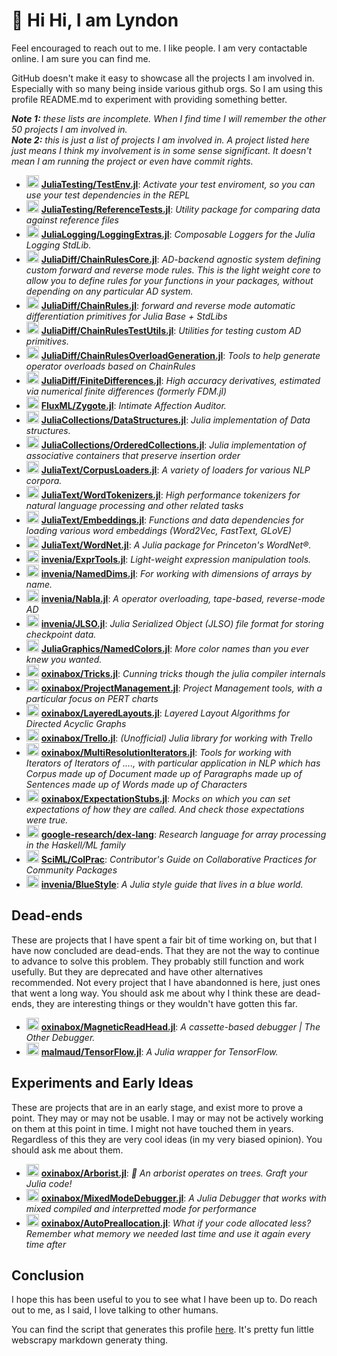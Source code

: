 # 🐂 Hi Hi, I am Lyndon
Feel encouraged to reach out to me. I like people.
I am very contactable online. I am sure you can find me.

GitHub doesn't make it easy to showcase all the projects I am involved in.
Especially with so many being inside various github orgs.
So I am using this profile README.md to experiment with providing something better.

***Note 1:** these lists are incomplete. When I find time I will remember the other 50 projects I am involved in.*\
***Note 2:** this is just a list of projects I am involved in. A project listed here just means I think my involvement is in some sense significant. It doesn't mean I am running the project or even have commit rights.*

 - <a href='https://github.com/JuliaTesting' title='JuliaTesting'> <img src='https://avatars.githubusercontent.com/u/67037081?s=200&v=4' height='20' width='20'/></a> [**JuliaTesting/TestEnv.jl**](https://github.com/JuliaTesting/TestEnv.jl): _Activate your test enviroment, so you can use your test dependencies in the REPL_
 - <a href='https://github.com/JuliaTesting' title='JuliaTesting'> <img src='https://avatars.githubusercontent.com/u/67037081?s=200&v=4' height='20' width='20'/></a> [**JuliaTesting/ReferenceTests.jl**](https://github.com/JuliaTesting/ReferenceTests.jl): _Utility package for comparing data against reference files_
 - <a href='https://github.com/JuliaLogging' title='JuliaLogging'> <img src='https://avatars.githubusercontent.com/u/86418567?s=200&v=4' height='20' width='20'/></a> [**JuliaLogging/LoggingExtras.jl**](https://github.com/JuliaLogging/LoggingExtras.jl): _Composable Loggers  for the Julia Logging StdLib._
 - <a href='https://github.com/JuliaDiff' title='JuliaDiff'> <img src='https://avatars.githubusercontent.com/u/7750915?s=200&v=4' height='20' width='20'/></a> [**JuliaDiff/ChainRulesCore.jl**](https://github.com/JuliaDiff/ChainRulesCore.jl/): _AD-backend agnostic system defining custom forward and reverse mode rules. This is the light weight core to allow you to define rules for your functions in your packages, without depending on any particular AD system._
 - <a href='https://github.com/JuliaDiff' title='JuliaDiff'> <img src='https://avatars.githubusercontent.com/u/7750915?s=200&v=4' height='20' width='20'/></a> [**JuliaDiff/ChainRules.jl**](https://github.com/JuliaDiff/ChainRules.jl/): _forward and reverse mode automatic differentiation primitives for Julia Base + StdLibs_
 - <a href='https://github.com/JuliaDiff' title='JuliaDiff'> <img src='https://avatars.githubusercontent.com/u/7750915?s=200&v=4' height='20' width='20'/></a> [**JuliaDiff/ChainRulesTestUtils.jl**](https://github.com/JuliaDiff/ChainRulesTestUtils.jl/): _Utilities for testing custom AD primitives._
 - <a href='https://github.com/JuliaDiff' title='JuliaDiff'> <img src='https://avatars.githubusercontent.com/u/7750915?s=200&v=4' height='20' width='20'/></a> [**JuliaDiff/ChainRulesOverloadGeneration.jl**](https://github.com/JuliaDiff/ChainRulesOverloadGeneration.jl/): _Tools to help generate operator overloads based on ChainRules_
 - <a href='https://github.com/JuliaDiff' title='JuliaDiff'> <img src='https://avatars.githubusercontent.com/u/7750915?s=200&v=4' height='20' width='20'/></a> [**JuliaDiff/FiniteDifferences.jl**](https://github.com/JuliaDiff/FiniteDifferences.jl): _High accuracy derivatives, estimated via numerical finite differences (formerly FDM.jl)_
 - <a href='https://github.com/FluxML' title='FluxML'> <img src='https://avatars.githubusercontent.com/u/26222520?s=200&v=4' height='20' width='20'/></a> [**FluxML/Zygote.jl**](https://github.com/FluxML/Zygote.jl/): _Intimate Affection Auditor._
 - <a href='https://github.com/JuliaCollections' title='JuliaCollections'> <img src='https://avatars.githubusercontent.com/u/24502254?s=200&v=4' height='20' width='20'/></a> [**JuliaCollections/DataStructures.jl**](https://github.com/JuliaCollections/DataStructures.jl/): _Julia implementation of Data structures._
 - <a href='https://github.com/JuliaCollections' title='JuliaCollections'> <img src='https://avatars.githubusercontent.com/u/24502254?s=200&v=4' height='20' width='20'/></a> [**JuliaCollections/OrderedCollections.jl**](https://github.com/JuliaCollections/OrderedCollections.jl): _Julia implementation of associative containers that preserve insertion order_
 - <a href='https://github.com/JuliaText' title='JuliaText'> <img src='https://avatars.githubusercontent.com/u/6527714?s=200&v=4' height='20' width='20'/></a> [**JuliaText/CorpusLoaders.jl**](https://github.com/JuliaText/CorpusLoaders.jl): _A variety of loaders for various NLP corpora._
 - <a href='https://github.com/JuliaText' title='JuliaText'> <img src='https://avatars.githubusercontent.com/u/6527714?s=200&v=4' height='20' width='20'/></a> [**JuliaText/WordTokenizers.jl**](https://github.com/JuliaText/WordTokenizers.jl): _High performance tokenizers for natural language processing and other related tasks_
 - <a href='https://github.com/JuliaText' title='JuliaText'> <img src='https://avatars.githubusercontent.com/u/6527714?s=200&v=4' height='20' width='20'/></a> [**JuliaText/Embeddings.jl**](https://github.com/JuliaText/Embeddings.jl): _Functions and data dependencies for loading various word embeddings (Word2Vec, FastText, GLoVE)_
 - <a href='https://github.com/JuliaText' title='JuliaText'> <img src='https://avatars.githubusercontent.com/u/6527714?s=200&v=4' height='20' width='20'/></a> [**JuliaText/WordNet.jl**](https://github.com/JuliaText/WordNet.jl): _A Julia package for Princeton's WordNet®._
 - <a href='https://github.com/invenia' title='invenia'> <img src='https://avatars.githubusercontent.com/u/5262440?s=200&v=4' height='20' width='20'/></a> [**invenia/ExprTools.jl**](https://github.com/invenia/ExprTools.jl/): _Light-weight expression manipulation tools._
 - <a href='https://github.com/invenia' title='invenia'> <img src='https://avatars.githubusercontent.com/u/5262440?s=200&v=4' height='20' width='20'/></a> [**invenia/NamedDims.jl**](https://github.com/invenia/NamedDims.jl): _For working with dimensions of arrays by name._
 - <a href='https://github.com/invenia' title='invenia'> <img src='https://avatars.githubusercontent.com/u/5262440?s=200&v=4' height='20' width='20'/></a> [**invenia/Nabla.jl**](https://github.com/invenia/Nabla.jl): _A operator overloading, tape-based, reverse-mode AD_
 - <a href='https://github.com/invenia' title='invenia'> <img src='https://avatars.githubusercontent.com/u/5262440?s=200&v=4' height='20' width='20'/></a> [**invenia/JLSO.jl**](https://github.com/invenia/JLSO.jl): _Julia Serialized Object (JLSO) file format for storing checkpoint data._
 - <a href='https://github.com/JuliaGraphics' title='JuliaGraphics'> <img src='https://avatars.githubusercontent.com/u/8106190?s=200&v=4' height='20' width='20'/></a> [**JuliaGraphics/NamedColors.jl**](https://github.com/JuliaGraphics/NamedColors.jl): _More color names than you ever knew you wanted._
 - <a href='https://github.com/oxinabox' title='oxinabox'> <img src='https://avatars.githubusercontent.com/u/5127634?s=64&v=4' height='20' width='20'/></a> [**oxinabox/Tricks.jl**](https://github.com/oxinabox/Tricks.jl): _Cunning tricks though the julia compiler internals_
 - <a href='https://github.com/oxinabox' title='oxinabox'> <img src='https://avatars.githubusercontent.com/u/5127634?s=64&v=4' height='20' width='20'/></a> [**oxinabox/ProjectManagement.jl**](https://github.com/oxinabox/ProjectManagement.jl): _Project Management tools, with a particular focus on PERT charts_
 - <a href='https://github.com/oxinabox' title='oxinabox'> <img src='https://avatars.githubusercontent.com/u/5127634?s=64&v=4' height='20' width='20'/></a> [**oxinabox/LayeredLayouts.jl**](https://github.com/oxinabox/LayeredLayouts.jl/): _Layered Layout Algorithms for Directed Acyclic Graphs_
 - <a href='https://github.com/oxinabox' title='oxinabox'> <img src='https://avatars.githubusercontent.com/u/5127634?s=64&v=4' height='20' width='20'/></a> [**oxinabox/Trello.jl**](https://github.com/oxinabox/Trello.jl/): _(Unofficial) Julia library for working with Trello_
 - <a href='https://github.com/oxinabox' title='oxinabox'> <img src='https://avatars.githubusercontent.com/u/5127634?s=64&v=4' height='20' width='20'/></a> [**oxinabox/MultiResolutionIterators.jl**](https://github.com/oxinabox/MultiResolutionIterators.jl/): _Tools for working with Iterators of Iterators of ...., with particular application in NLP which has Corpus made up of Document made up of Paragraphs made up of Sentences made up of Words made up of Characters_
 - <a href='https://github.com/oxinabox' title='oxinabox'> <img src='https://avatars.githubusercontent.com/u/5127634?s=64&v=4' height='20' width='20'/></a> [**oxinabox/ExpectationStubs.jl**](https://github.com/oxinabox/ExpectationStubs.jl): _Mocks on which you can set expectations of how they are called. And check those expectations were true._
 - <a href='https://github.com/google-research' title='google-research'> <img src='https://avatars.githubusercontent.com/u/43830688?s=200&v=4' height='20' width='20'/></a> [**google-research/dex-lang**](https://github.com/google-research/dex-lang/): _Research language for array processing in the Haskell/ML family_
 - <a href='https://github.com/SciML' title='SciML'> <img src='https://avatars.githubusercontent.com/u/21238080?s=200&v=4' height='20' width='20'/></a> [**SciML/ColPrac**](https://github.com/SciML/ColPrac): _Contributor's Guide on Collaborative Practices for Community Packages_
 - <a href='https://github.com/invenia' title='invenia'> <img src='https://avatars.githubusercontent.com/u/5262440?s=200&v=4' height='20' width='20'/></a> [**invenia/BlueStyle**](https://github.com/invenia/BlueStyle): _A Julia style guide that lives in a blue world._

## Dead-ends
These are projects that I have spent a fair bit of time working on, but that I have now concluded are dead-ends.
That they are not the way to continue to advance to solve this problem.
They probably still function and work usefully.
But they are deprecated and have other alternatives recommended.
Not every project that I have abandonned is here, just ones that went a long way.
You should ask me about why I think these are dead-ends, they are interesting things or they wouldn't have gotten this far.

 - <a href='https://github.com/oxinabox' title='oxinabox'> <img src='https://avatars.githubusercontent.com/u/5127634?s=64&v=4' height='20' width='20'/></a> [**oxinabox/MagneticReadHead.jl**](https://github.com/oxinabox/MagneticReadHead.jl/): _A cassette-based debugger | The Other Debugger._
 - <a href='https://github.com/malmaud' title='malmaud'> <img src='https://avatars.githubusercontent.com/u/987837?s=64&v=4' height='20' width='20'/></a> [**malmaud/TensorFlow.jl**](https://github.com/malmaud/TensorFlow.jl): _A Julia wrapper for TensorFlow._


## Experiments and Early Ideas
These are projects that are in an early stage, and exist more to prove a point.
They may or may not be usable.
I may or may not be actively working on them at this point in time.
I might not have touched them in years.
Regardless of this they are very cool ideas (in my very biased opinion).
You should ask me about them.

 - <a href='https://github.com/oxinabox' title='oxinabox'> <img src='https://avatars.githubusercontent.com/u/5127634?s=64&v=4' height='20' width='20'/></a> [**oxinabox/Arborist.jl**](https://github.com/oxinabox/Arborist.jl): _🌳 An arborist operates on trees. Graft your Julia code!_
 - <a href='https://github.com/oxinabox' title='oxinabox'> <img src='https://avatars.githubusercontent.com/u/5127634?s=64&v=4' height='20' width='20'/></a> [**oxinabox/MixedModeDebugger.jl**](https://github.com/oxinabox/MixedModeDebugger.jl): _A Julia Debugger that works with mixed compiled and interpretted mode for performance_
 - <a href='https://github.com/oxinabox' title='oxinabox'> <img src='https://avatars.githubusercontent.com/u/5127634?s=64&v=4' height='20' width='20'/></a> [**oxinabox/AutoPreallocation.jl**](https://github.com/oxinabox/AutoPreallocation.jl): _What if your code allocated less? Remember what memory we needed last time and use it again every time after_

## Conclusion
I hope this has been useful to you to see what I have been up to.
Do reach out to me, as I said, I love talking to other humans.

You can find the script that generates this profile [here](https://github.com/oxinabox/oxinabox).
It's pretty fun little webscrapy markdown generaty thing.

